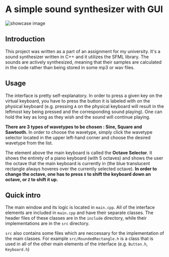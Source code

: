 #  A simple sound synthesizer with GUI

![showcase image](https://i.imgur.com/9ZDQqPi.png)

## Introduction
This project was written as a part of an assignment for my university. It's a sound synthesizer written in C++ and it utilizes the SFML library. The sounds are actively synthesized, meaning that their samples are calculated in the code rather than being stored in some mp3 or wav files.

## Usage
The interface is pretty self-explanatory. In order to press a given key on the virtual keyboard, you have to press the button it is labeled with on the physical keyboard (e.g. pressing `A` on the physical keyboard will result in the leftmost key being pressed and the corresponding sound playing). One can hold the key as long as they wish and the sound will continue playing.

**There are 3 types of wavetypes to be chosen : Sine, Square and Sawtooth.** In order to choose the wavetype, simply click the wavetype selector located in the upper left-hand corner and choose the desired wavetype from the list.

The element above the main keyboard is called the **Octave Selector**. It shows the entirety of a piano keyboard (with 5 octaves) and shows the user the octave that the main keyboard is currently in (the blue translucent rectangle always hoveres over the currently selected octave). **In order to change the octave, one has to press `X` to shift the keyboard down an octave, or `Z` to shift it up.**

## Quick intro
The main window and its logic is located in `main.cpp`. All of the interface elements are included in `main.cpp` and have their separate classes. The header files of these classes are in the `include` directory, while their implementations are in the `src` directory. 

`src` also contains some files which are neccessary for the implementation of the main classes. For example `src/RoundedRectangle.h` is a class that is used in all of the other main elements of the interface (e.g. `Button.h`, `Keyboard.h`)